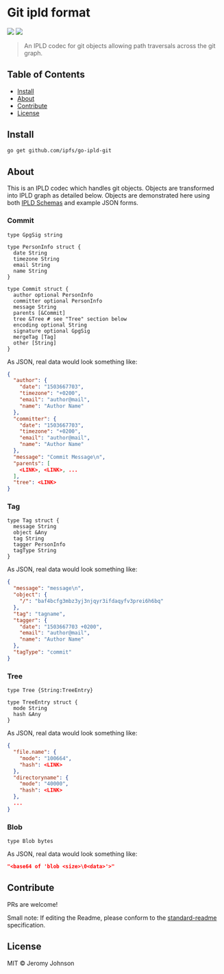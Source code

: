 Git ipld format
==================

[![](https://img.shields.io/badge/made%20by-Protocol%20Labs-blue.svg?style=flat-square)](http://ipn.io)
[![](https://img.shields.io/badge/project-IPFS-blue.svg?style=flat-square)](http://ipfs.io/)

> An IPLD codec for git objects allowing path traversals across the git graph.

## Table of Contents

- [Install](#install)
- [About](#about)
- [Contribute](#contribute)
- [License](#license)

## Install

```sh
go get github.com/ipfs/go-ipld-git
```

## About

This is an IPLD codec which handles git objects. Objects are transformed
into IPLD graph as detailed below. Objects are demonstrated here using both
[IPLD Schemas](https://ipld.io/docs/schemas/) and example JSON forms.

### Commit

```ipldsch
type GpgSig string

type PersonInfo struct {
  date String
  timezone String
  email String
  name String
}

type Commit struct {
  author optional PersonInfo
  committer optional PersonInfo
  message String
  parents [&Commit]
  tree &Tree # see "Tree" section below
  encoding optional String
  signature optional GpgSig
  mergeTag [Tag]
  other [String]
}
```

As JSON, real data would look something like:

```json
{
  "author": {
    "date": "1503667703",
    "timezone": "+0200",
    "email": "author@mail",
    "name": "Author Name"
  },
  "committer": {
    "date": "1503667703",
    "timezone": "+0200",
    "email": "author@mail",
    "name": "Author Name"
  },
  "message": "Commit Message\n",
  "parents": [
    <LINK>, <LINK>, ...
  ],
  "tree": <LINK>
}
```

### Tag

```ipldsch
type Tag struct {
  message String
  object &Any
  tag String
  tagger PersonInfo
  tagType String
}
```

As JSON, real data would look something like:

```json
{
  "message": "message\n",
  "object": {
    "/": "baf4bcfg3mbz3yj3njqyr3ifdaqyfv3prei6h6bq"
  },
  "tag": "tagname",
  "tagger": {
    "date": "1503667703 +0200",
    "email": "author@mail",
    "name": "Author Name"
  },
  "tagType": "commit"
}
```

### Tree

```ipldsch
type Tree {String:TreeEntry}

type TreeEntry struct {
  mode String
  hash &Any
}
```

As JSON, real data would look something like:

```json
{
  "file.name": {
    "mode": "100664",
    "hash": <LINK>
  },
  "directoryname": {
    "mode": "40000",
    "hash": <LINK>
  },
  ...
}
```

### Blob

```ipldsch
type Blob bytes
```

As JSON, real data would look something like:

```json
"<base64 of 'blob <size>\0<data>'>"
```

## Contribute

PRs are welcome!

Small note: If editing the Readme, please conform to the [standard-readme](https://github.com/RichardLitt/standard-readme) specification.

## License

MIT © Jeromy Johnson
